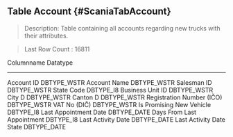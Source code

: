 Table Account {#ScaniaTabAccount}
-------------

> Description: Table containing all accounts regarding new trucks with
> their attributes.

> Last Row Count : 16811

  Columnname                   Datatype
  ---------------------------- --------------
  Account ID                   DBTYPE\_WSTR
  Account Name                 DBTYPE\_WSTR
  Salesman ID                  DBTYPE\_WSTR
  State Code                   DBTYPE\_I8
  Business Unit ID             DBTYPE\_WSTR
  City D                       DBTYPE\_WSTR
  Canton D                     DBTYPE\_WSTR
  Registration Number (IČO)    DBTYPE\_WSTR
  VAT No (DIČ)                 DBTYPE\_WSTR
  Is Promising New Vehicle     DBTYPE\_I8
  Last Appointment Date        DBTYPE\_DATE
  Days From Last Appointment   DBTYPE\_I8
  Last Activity Date           DBTYPE\_DATE
  Last Activity Date State     DBTYPE\_DATE
